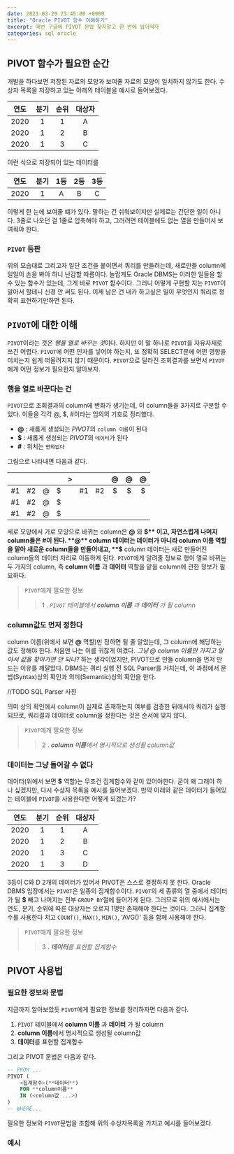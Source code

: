 ```yaml
---
date: 2021-03-29 23:45:00 +0900
title: "Oracle PIVOT 함수 이해하기"
excerpt: 매번 구글에 PIVOT 문법 찾지말고 한 번에 씹어먹자
categories: sql oracle
---
```


## PIVOT 함수가 필요한 순간

개발을 하다보면 저장된 자료의 모양과 보여줄 자료의 모양이 일치하지 않기도 한다. 수상자 목록을 저장하고 있는 아래의 테이블을 예시로 들어보겠다.

| 연도 | 분기 | 순위 | 대상자 |
|:---:|:---:|:---:|:---:|
| 2020 | 1 | 1 | A |
| 2020 | 1 | 2 | B |
| 2020 | 1 | 3 | C |

이런 식으로 저장되어 있는 데이터를

| 연도 | 분기 | 1등 | 2등 | 3등 |
|:---:|:---:|:---:|:---:|:---:|
| 2020 | 1 | A | B | C |

이렇게 한 눈에 보여줄 떄가 있다. 말하는 건 쉬워보이지만 실제로는 간단한 일이 아니다. 3줄로 나오던 걸 1줄로 압축해야 하고, 그러려면
테이블에도 없는 열을 만들어서 보여줘야 한다.

### `PIVOT` 등판
 
위의 모습대로 그리고자 일단 조건을 붙이면서 쿼리를 만들려는데, 새로만들 column에 일일이 손을 봐야 하니 난감할 따름이다.
놀랍게도 Oracle DBMS는 이러한 일들을 할 수 있는 함수가 있는데, 그게 바로 `PIVOT` 함수이다. 그러니 어떻게 구현할 지는 `PIVOT`이 알아서 할테니
신경 안 써도 된다. 이제 남은 건 내가 하고싶은 일이 무엇인지 쿼리로 정확히 표현하기만하면 된다.

## `PIVOT`에 대한 이해

`PIVOT`이라는 것은 *행을 열로 바꾸는 것*이다. 하지만 이 말 하나로 `PIVOT`을 자유자재로 쓰긴 어렵다. `PIVOT`에 어떤 인자를 넣어야 하는지,
또 정확히 SELECT문에 어떤 영향을 미치는지 쉽게 떠올려지지 않기 때문이다. `PIVOT`으로 달라진 조회결과를 보면서 `PIVOT`에게 어떤 정보가 필요한지
알아보자.

### 행을 열로 바꾼다는 건

`PIVOT`으로 조회결과의 column에 변화가 생기는데, 이 column들을 3가지로 구분할 수 있다. 이들을 각각 @, $, #이라는 임의의 기호로 정리했다.

- **@** : 새롭게 생성되는 *PIVOT*의 `column 이름`이 된다
- **$** : 새롭게 생성되는 *PIVOT*의 `데이터`가 된다
- **#** : 위치는 `변화없다`

그림으로 나타내면 다음과 같다.

| | | | | \> | | | @ | @ | @ |
|:---:|:---:|:---:|:---:|:---:|:---:|:---:|:---:|:---:|:---:|
| #1 | #2 | @ | $ | | #1 | #2 | $ | $ | $ |
|#1 | #2 | @ | $ | | | | | | |
|#1 | #2 | @ | $ | | | | | | |

세로 모양에서 가로 모양으로 바뀌는 column은 **@** 와 **$** 이고, 자연스럽게 나머지 column들은 #이 된다.
**@** column 데이터는 데이터가 아니라 column 이름 역할을 맡아 새로운 column들을 만들어내고,
**$** column 데이터는 새로 만들어진 column들의 데이터 자리로 이동하게 된다.
`PIVOT`에게 알려줄 정보로 행이 열로 바뀌는 두 가지의 column, 즉 **column 이름** 과 **데이터** 역할을 맡을 column에 관한 정보가 필요하다.

> `PIVOT`에게 필요한 정보
>> 1 . *`PIVOT` 테이블에서 **column 이름** 과 **데이터** 가 될 column*


### column값도 먼저 정한다

column 이름(위에서 보면 **@** 역할)만 정하면 될 줄 알았는데, 그 column에 해당하는 값도 정해야 한다. 처음엔 나는 이를 귀찮게 여겼다.
*그냥 @ column 이름만 가지고 알아서 값을 찾아가면 안 되나?* 하는 생각이었지만, PIVOT으로 만들 column을 먼저 만드는 이유를 깨달았다.
DBMS는 쿼리 실행 전 SQL Parser를 거치는데, 이 과정에서 문법(Syntax)상의 확인과 의미(Semantic)상의 확인을 한다.

//TODO SQL Parser 사진

의미 상의 확인에서 column이 실제로 존재하는지 여부를 검증한 뒤에서야 쿼리가 실행되므로, 쿼리결과 데이터로 column을 정한다는 것은 순서에 맞지 않다.

> `PIVOT`에게 필요한 정보
>> 2 . ***column 이름**에서 명시적으로 생성될 column값*

### 데이터는 그냥 들어갈 수 없다

데이터(위에서 보면 **$** 역할)는 무조건 집계함수와 같이 있어야한다. 굳이 왜 그래야 하나 싶겠지만, 다시 수상자 목록을 예시를 들어보겠다.
만약 아래와 같은 데이터가 들어있는 테이블에 `PIVOT`을 사용한다면 어떻게 되겠는가?

| 연도 | 분기 | 순위 | 대상자 |
|:---:|:---:|:---:|:---:|
| 2020 | 1 | 1 | A |
| 2020 | 1 | 2 | B |
| 2020 | 1 | 3 | C |
| 2020 | 1 | 3 | D |

3등이 C와 D 2개의 데이터가 있어서 PIVOT은 스스로 결정하지 못 한다. Oracle DBMS 입장에서는 `PIVOT`은 일종의 집계함수이다.
`PIVOT`의 세 종류의 열 중에서 데이터가 될 **$** 빼고 나머지는 전부 `GROUP BY`절에 들어가게 된다. 그러므로 위의 예시에서는 
연도, 분기, 순위에 따른 대상자는 오로지 1명만 존재해야 한다는 것이다. 그러니 집계함수를 사용한다 치고 `COUNT()`, `MAX()`, `MIN()`, 'AVG()' 등을
함께 사용해야 한다.

> `PIVOT`에게 필요한 정보
>> 3 . ***데이터**를 표현할 집계함수*

## PIVOT 사용법

### 필요한 정보와 문법

지금까지 알아보았듯 `PIVOT`에게 필요한 정보를 정리하자면 다음과 같다.

1. `PIVOT` 테이블에서 **column 이름** 과 **데이터** 가 될 column
1. **column 이름**에서 명시적으로 생성될 column값
1. **데이터**를 표현할 집계함수

그리고 PIVOT 문법은 다음과 같다.
```sql
-- FROM ...
PIVOT (
    <집계함수>(**데이터**)
    FOR **column이름**
    IN (<column값 ...>)
)
-- WHERE...
```

필요한 정보와 `PIVOT`문법을 조합해 위의 수상자목록을 가지고 예시를 들어보겠다.

### 예시

